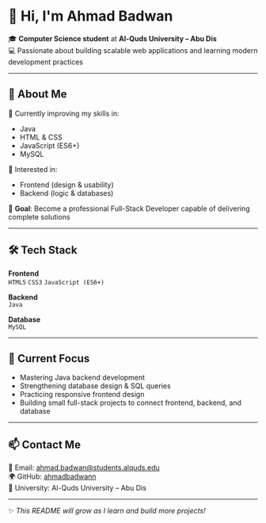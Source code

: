 # 👋 Hi, I'm Ahmad Badwan

🎓 **Computer Science student** at **Al-Quds University – Abu Dis**  
💻 Passionate about building scalable web applications and learning modern development practices

---

## 🚀 About Me

🌱 Currently improving my skills in:
- Java
- HTML & CSS
- JavaScript (ES6+)
- MySQL

🔧 Interested in:
- Frontend (design & usability)
- Backend (logic & databases)

🎯 **Goal**: Become a professional Full-Stack Developer capable of delivering complete solutions

---

## 🛠️ Tech Stack

**Frontend**  
`HTML5` `CSS3` `JavaScript (ES6+)`

**Backend**  
`Java`

**Database**  
`MySQL`

---

## 📌 Current Focus

- Mastering Java backend development  
- Strengthening database design & SQL queries  
- Practicing responsive frontend design  
- Building small full-stack projects to connect frontend, backend, and database

---

## 📫 Contact Me

📧 Email: [ahmad.badwan@students.alquds.edu](mailto:ahmad.badwan@students.alquds.edu)  
🌍 GitHub: [ahmadbadwann](https://github.com/ahmadbadwann)  
🏫 University: Al-Quds University – Abu Dis

---

✨ _This README will grow as I learn and build more projects!_
